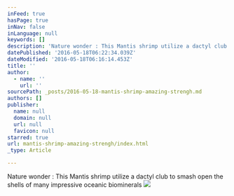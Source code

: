 ```yaml
---
inFeed: true
hasPage: true
inNav: false
inLanguage: null
keywords: []
description: 'Nature wonder : This Mantis shrimp utilize a dactyl club to smash open the shells of many impressive oceanic biominerals'
datePublished: '2016-05-18T06:22:34.039Z'
dateModified: '2016-05-18T06:16:14.453Z'
title: ''
author:
  - name: ''
    url: ''
sourcePath: _posts/2016-05-18-mantis-shrimp-amazing-strengh.md
authors: []
publisher:
  name: null
  domain: null
  url: null
  favicon: null
starred: true
url: mantis-shrimp-amazing-strengh/index.html
_type: Article

---
```

Nature wonder : This Mantis shrimp utilize a dactyl club to smash open the shells of many impressive oceanic biominerals
![](https://the-grid-user-content.s3-us-west-2.amazonaws.com/b1e8b0e4-52df-4112-bf47-b0d7a7a14302.jpg)